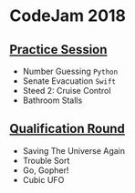 # CodeJam 2018

## [Practice Session](https://codingcompetitions.withgoogle.com/codejam/round/0000000000000130)
- Number Guessing `Python`
- Senate Evacuation `Swift`
- Steed 2: Cruise Control
- Bathroom Stalls

## [Qualification Round](https://codingcompetitions.withgoogle.com/codejam/round/00000000000000cb)
- Saving The Universe Again
- Trouble Sort
- Go, Gopher!
- Cubic UFO

